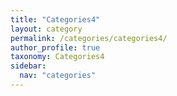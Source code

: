 ```yaml
---
title: "Categories4"
layout: category
permalink: /categories/categories4/
author_profile: true
taxonomy: Categories4
sidebar:
  nav: "categories"
---
```

